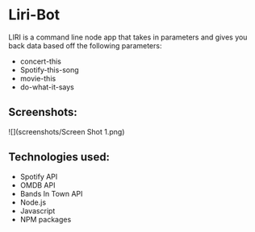# Liri-Bot


LIRI is a command line node app that takes in parameters and gives you back data based off the following parameters: 

-	concert-this
-	Spotify-this-song
-	movie-this
-	do-what-it-says

## Screenshots:

![](screenshots/Screen Shot 1.png)


## Technologies used:

* Spotify API
* OMDB API
* Bands In Town API
* Node.js
* Javascript
* NPM packages

